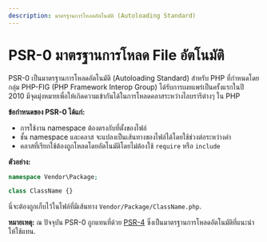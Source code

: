 ```yaml
---
description: มาตรฐานการโหลดอัตโนมัติ (Autoloading Standard)
---
```


# PSR-0 มาตรฐานการโหลด File อัตโนมัติ

PSR-0 เป็นมาตรฐานการโหลดอัตโนมัติ (Autoloading Standard) สำหรับ PHP ที่กำหนดโดยกลุ่ม PHP-FIG (PHP Framework Interop Group) ได้รับการเผยแพร่เป็นครั้งแรกในปี 2010 มีจุดมุ่งหมายเพื่อให้เกิดความเข้ากันได้ในการโหลดคลาสระหว่างไลบรารีต่างๆ ใน PHP



**ข้อกำหนดของ PSR-0 ได้แก่:**

* การใช้งาน namespace ต้องตรงกับที่ตั้งของไฟล์
* ชั้น namespace และคลาส จะแปลงเป็นเส้นทางของไฟล์ได้โดยใช้ช่วงต่อระหว่างคำ
* คลาสที่เรียกใช้ต้องถูกโหลดโดยอัตโนมัติโดยไม่ต้องใช้ `require` หรือ `include`



**ตัวอย่าง:**

```php
namespace Vendor\Package;

class ClassName {}
```

นี่จะต้องถูกเก็บไว้ในไฟล์ที่มีเส้นทาง `Vendor/Package/ClassName.php`.



**หมายเหตุ:** ณ ปัจจุบัน PSR-0 ถูกแทนที่ด้วย [PSR-4](./#psr-4-autoloader) ซึ่งเป็นมาตรฐานการโหลดอัตโนมัติที่แนะนำให้ใช้แทน.
